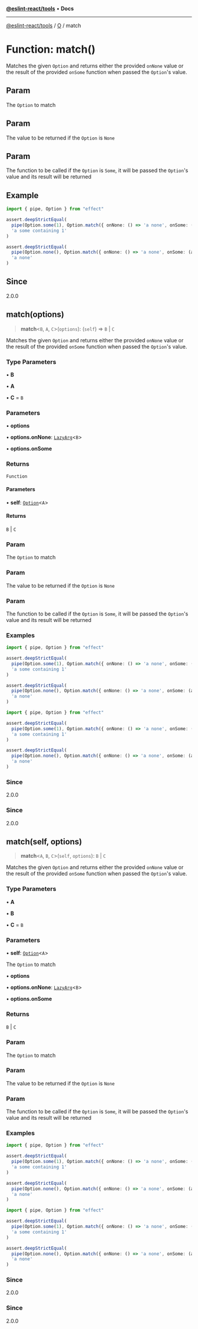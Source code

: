 [**@eslint-react/tools**](../../../README.md) • **Docs**

***

[@eslint-react/tools](../../../README.md) / [O](../README.md) / match

# Function: match()

Matches the given `Option` and returns either the provided `onNone` value or the result of the provided `onSome`
function when passed the `Option`'s value.

## Param

The `Option` to match

## Param

The value to be returned if the `Option` is `None`

## Param

The function to be called if the `Option` is `Some`, it will be passed the `Option`'s value and its result will be returned

## Example

```ts
import { pipe, Option } from "effect"

assert.deepStrictEqual(
  pipe(Option.some(1), Option.match({ onNone: () => 'a none', onSome: (a) => `a some containing ${a}` })),
  'a some containing 1'
)

assert.deepStrictEqual(
  pipe(Option.none(), Option.match({ onNone: () => 'a none', onSome: (a) => `a some containing ${a}` })),
  'a none'
)
```

## Since

2.0.0

## match(options)

> **match**\<`B`, `A`, `C`\>(`options`): (`self`) => `B` \| `C`

Matches the given `Option` and returns either the provided `onNone` value or the result of the provided `onSome`
function when passed the `Option`'s value.

### Type Parameters

• **B**

• **A**

• **C** = `B`

### Parameters

• **options**

• **options.onNone**: [`LazyArg`](../../F/interfaces/LazyArg.md)\<`B`\>

• **options.onSome**

### Returns

`Function`

#### Parameters

• **self**: [`Option`](../type-aliases/Option.md)\<`A`\>

#### Returns

`B` \| `C`

### Param

The `Option` to match

### Param

The value to be returned if the `Option` is `None`

### Param

The function to be called if the `Option` is `Some`, it will be passed the `Option`'s value and its result will be returned

### Examples

```ts
import { pipe, Option } from "effect"

assert.deepStrictEqual(
  pipe(Option.some(1), Option.match({ onNone: () => 'a none', onSome: (a) => `a some containing ${a}` })),
  'a some containing 1'
)

assert.deepStrictEqual(
  pipe(Option.none(), Option.match({ onNone: () => 'a none', onSome: (a) => `a some containing ${a}` })),
  'a none'
)
```

```ts
import { pipe, Option } from "effect"

assert.deepStrictEqual(
  pipe(Option.some(1), Option.match({ onNone: () => 'a none', onSome: (a) => `a some containing ${a}` })),
  'a some containing 1'
)

assert.deepStrictEqual(
  pipe(Option.none(), Option.match({ onNone: () => 'a none', onSome: (a) => `a some containing ${a}` })),
  'a none'
)
```

### Since

2.0.0

### Since

2.0.0

## match(self, options)

> **match**\<`A`, `B`, `C`\>(`self`, `options`): `B` \| `C`

Matches the given `Option` and returns either the provided `onNone` value or the result of the provided `onSome`
function when passed the `Option`'s value.

### Type Parameters

• **A**

• **B**

• **C** = `B`

### Parameters

• **self**: [`Option`](../type-aliases/Option.md)\<`A`\>

The `Option` to match

• **options**

• **options.onNone**: [`LazyArg`](../../F/interfaces/LazyArg.md)\<`B`\>

• **options.onSome**

### Returns

`B` \| `C`

### Param

The `Option` to match

### Param

The value to be returned if the `Option` is `None`

### Param

The function to be called if the `Option` is `Some`, it will be passed the `Option`'s value and its result will be returned

### Examples

```ts
import { pipe, Option } from "effect"

assert.deepStrictEqual(
  pipe(Option.some(1), Option.match({ onNone: () => 'a none', onSome: (a) => `a some containing ${a}` })),
  'a some containing 1'
)

assert.deepStrictEqual(
  pipe(Option.none(), Option.match({ onNone: () => 'a none', onSome: (a) => `a some containing ${a}` })),
  'a none'
)
```

```ts
import { pipe, Option } from "effect"

assert.deepStrictEqual(
  pipe(Option.some(1), Option.match({ onNone: () => 'a none', onSome: (a) => `a some containing ${a}` })),
  'a some containing 1'
)

assert.deepStrictEqual(
  pipe(Option.none(), Option.match({ onNone: () => 'a none', onSome: (a) => `a some containing ${a}` })),
  'a none'
)
```

### Since

2.0.0

### Since

2.0.0
